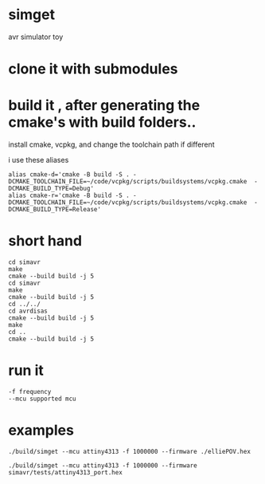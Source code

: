 # simget

  avr simulator toy


# clone it with submodules


# build it , after generating the cmake's with build folders..

install cmake, vcpkg, and change the toolchain path if different

i use these aliases

    alias cmake-d='cmake -B build -S . -DCMAKE_TOOLCHAIN_FILE=~/code/vcpkg/scripts/buildsystems/vcpkg.cmake  -DCMAKE_BUILD_TYPE=Debug'    
    alias cmake-r='cmake -B build -S . -DCMAKE_TOOLCHAIN_FILE=~/code/vcpkg/scripts/buildsystems/vcpkg.cmake  -DCMAKE_BUILD_TYPE=Release'

# short hand

    cd simavr
    make
    cmake --build build -j 5
    cd simavr
    make
    cmake --build build -j 5
    cd ../../
    cd avrdisas
    cmake --build build -j 5
    make
    cd ..
    cmake --build build -j 5

# run it

    -f frequency
    --mcu supported mcu

# examples

    ./build/simget --mcu attiny4313 -f 1000000 --firmware ./elliePOV.hex  
    
    ./build/simget --mcu attiny4313 -f 1000000 --firmware simavr/tests/attiny4313_port.hex
